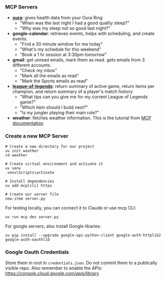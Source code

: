 ### MCP Servers

- **[oura](https://github.com/ybot1122/mcp-servers/tree/main/oura#readme)**: gives health data from your Oura Ring
  - "When was the last night I had a good quality sleep?"
  - "Why was my sleep not so good last night?"
- **google-calendar**: retrieves events, helps with scheduling, and create events.
  - "Find a 30 minute window for me today"
  - "What's my schedule for this weekend"
  - "Book a 1 hr session at 3:30pm tomorrow"
- **gmail**: get unread emails, mark them as read. gets emails from 3 different accounts.
  - "Check my inbox"
  - "Mark all the emails as read"
  - "Mark the Sports emails as read"
- **[league-of-legends](https://github.com/ybot1122/mcp-servers/tree/main/league-of-legends#readme):** return summary of active game, return items per champion, and return summary of a player's match history
  - "What tips can you give me for my current League of Legends game?"
  - "Which item should I build next?"
  - "Is my jungler playing their main role?"
- **weather**: fetches weather information. This is the tutorial from [MCP documentation](https://modelcontextprotocol.io/quickstart/server)

### Create a new MCP Server

```
# Create a new directory for our project
uv init weather
cd weather

# Create virtual environment and activate it
uv venv
.venv\Scripts\activate

# Install dependencies
uv add mcp[cli] httpx

# Create our server file
new-item server.py
```

For testing locally, you can connect it to Claude or use mcp CLI:

`uv run mcp dev server.py`

For google servers, also install Google libaries:

`uv pip install --upgrade google-api-python-client google-auth-httplib2 google-auth-oauthlib`

### Google Oauth Credentials

Store them in root in `credentials.json`. Do not commit them to a publically visible repo. Also remember to enable the APIs: https://console.cloud.google.com/apis/library
